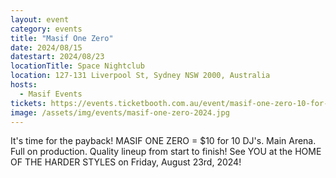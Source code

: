```yaml
---
layout: event
category: events
title: "Masif One Zero"
date: 2024/08/15
datestart: 2024/08/23
locationTitle: Space Nightclub
location: 127-131 Liverpool St, Sydney NSW 2000, Australia
hosts:
  - Masif Events
tickets: https://events.ticketbooth.com.au/event/masif-one-zero-10-for-10-dj-s-
image: /assets/img/events/masif-one-zero-2024.jpg
---
```


It's time for the payback! MASIF ONE ZERO = $10 for 10 DJ's. Main Arena. Full on production. Quality lineup from start to finish! See YOU at the HOME OF THE HARDER STYLES on Friday, August 23rd, 2024!